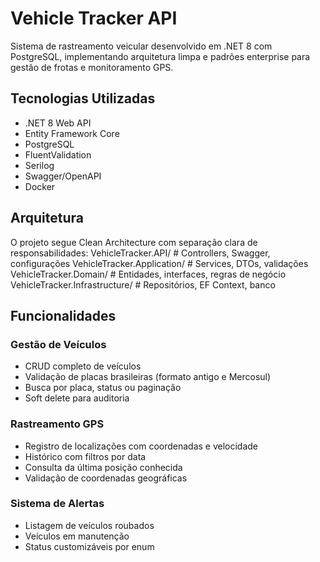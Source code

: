 # Vehicle Tracker API

Sistema de rastreamento veicular desenvolvido em .NET 8 com PostgreSQL, implementando arquitetura limpa e padrões enterprise para gestão de frotas e monitoramento GPS.

## Tecnologias Utilizadas

- .NET 8 Web API
- Entity Framework Core
- PostgreSQL
- FluentValidation
- Serilog
- Swagger/OpenAPI
- Docker

## Arquitetura

O projeto segue Clean Architecture com separação clara de responsabilidades:
VehicleTracker.API/          # Controllers, Swagger, configurações
VehicleTracker.Application/  # Services, DTOs, validações
VehicleTracker.Domain/       # Entidades, interfaces, regras de negócio
VehicleTracker.Infrastructure/ # Repositórios, EF Context, banco

## Funcionalidades

### Gestão de Veículos
- CRUD completo de veículos
- Validação de placas brasileiras (formato antigo e Mercosul)
- Busca por placa, status ou paginação
- Soft delete para auditoria

### Rastreamento GPS
- Registro de localizações com coordenadas e velocidade
- Histórico com filtros por data
- Consulta da última posição conhecida
- Validação de coordenadas geográficas

### Sistema de Alertas
- Listagem de veículos roubados
- Veículos em manutenção
- Status customizáveis por enum
